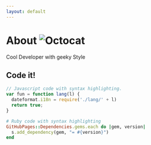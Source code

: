 ```yaml
---
layout: default
---
```



# About   ![Octocat](https://github.githubassets.com/images/icons/emoji/octocat.png)

Cool Developer with geeky Style


## Code it! 

```js
// Javascript code with syntax highlighting.
var fun = function lang(l) {
  dateformat.i18n = require('./lang/' + l)
  return true;
}
```

```ruby
# Ruby code with syntax highlighting
GitHubPages::Dependencies.gems.each do |gem, version|
  s.add_dependency(gem, "= #{version}")
end
```






